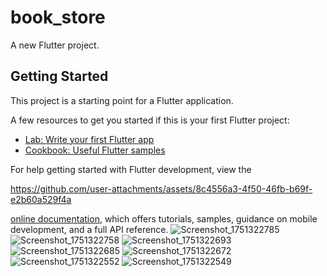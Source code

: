 # book_store

A new Flutter project.

## Getting Started

This project is a starting point for a Flutter application.

A few resources to get you started if this is your first Flutter project:

- [Lab: Write your first Flutter app](https://docs.flutter.dev/get-started/codelab)
- [Cookbook: Useful Flutter samples](https://docs.flutter.dev/cookbook)

For help getting started with Flutter development, view the

https://github.com/user-attachments/assets/8c4556a3-4f50-46fb-b69f-e2b60a529f4a


[online documentation](https://docs.flutter.dev/), which offers tutorials,
samples, guidance on mobile development, and a full API reference.
![Screenshot_1751322785](https://github.com/user-attachments/assets/a06c4752-9bc8-48c3-a7ec-994e5b4e8cd8)
![Screenshot_1751322758](https://github.com/user-attachments/assets/df130166-75cc-448a-8a3b-eb9fcde7ef06)
![Screenshot_1751322693](https://github.com/user-attachments/assets/597e830b-c69c-47c3-b016-dde289aa6c7c)
![Screenshot_1751322685](https://github.com/user-attachments/assets/864f11ad-bd60-4ff5-a912-5953a27e9bd7)
![Screenshot_1751322672](https://github.com/user-attachments/assets/b33922e5-c63d-4b47-b380-12a6fb158039)
![Screenshot_1751322552](https://github.com/user-attachments/assets/c47cb5e2-0d9c-4cb9-b889-286e35fc2f3f)
![Screenshot_1751322549](https://github.com/user-attachments/assets/657ca48a-dc0d-40b6-a7be-6e7b277c3ce8)

